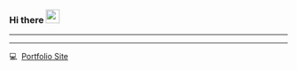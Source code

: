 ### Hi there <a href="https://youtu.be/dQw4w9WgXcQ" target="_blank"><img src="https://raw.githubusercontent.com/MartinHeinz/MartinHeinz/master/wave.gif" width="25" height="25" /></a>

---
---

💻 &nbsp;<a href="https://jamarkg.github.io/" target="_blank">Portfolio Site</a><br>
